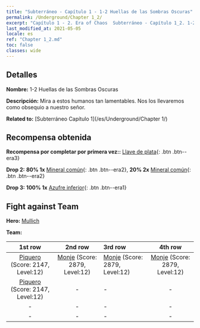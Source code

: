 ```yaml
---
title: "Subterráneo - Capítulo 1 - 1-2 Huellas de las Sombras Oscuras"
permalink: /Underground/Chapter 1_2/
excerpt: "Capítulo 1 - 2. Era of Chaos  Subterráneo - Capítulo 1_2. 1-2 Huellas de las Sombras Oscuras"
last_modified_at: 2021-05-05
locale: es
ref: "Chapter 1_2.md"
toc: false
classes: wide
---
```


## Detalles

 **Nombre:** 1-2 Huellas de las Sombras Oscuras

 **Descripción:** Mira a estos humanos tan lamentables. Nos los llevaremos como obsequio a nuestro señor.

 **Related to:** [Subterráneo Capítulo 1](/es/Underground/Chapter 1/)

## Recompensa obtenida

 **Recompensa por completar por primera vez::** [Llave de plata](/ItemsES/con_693/){: .btn .btn--era3}

 **Drop 2:** **80% 1x** [Mineral común](/ItemsES/mat_6/){: .btn .btn--era2}, **20% 2x** [Mineral común](/ItemsES/mat_6/){: .btn .btn--era2}

 **Drop 3:** **100% 1x** [Azufre inferior](/ItemsES/mat_3/){: .btn .btn--era1}


## Fight against Team
 **Hero:** [Mullich](/es/heroes/Mullich/)

 **Team:**


  | 1st row | 2nd row | 3rd row | 4th row |
  |:----:|:----:|:----|:----:|
  | [Piquero](/es/units/Pikeman/) (Score: 2147, Level:12)  | [Monje](/es/units/Monk/) (Score: 2879, Level:12)  | [Monje](/es/units/Monk/) (Score: 2879, Level:12)  | [Monje](/es/units/Monk/) (Score: 2879, Level:12)  |
  | [Piquero](/es/units/Pikeman/) (Score: 2147, Level:12)  | - | - | - |
  | - | - | - | - |
  | - | - | - | - |


